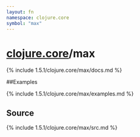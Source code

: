 ```yaml
---
layout: fn
namespace: clojure.core
symbol: "max"
---
```


# [clojure.core](../)/max

{% include 1.5.1/clojure.core/max/docs.md %}

##Examples

{% include 1.5.1/clojure.core/max/examples.md %}
## Source
{% include 1.5.1/clojure.core/max/src.md %}

